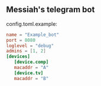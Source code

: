 ## Messiah's telegram bot

config.toml.example:

```toml
name = "Example_bot"
port = 8080
loglevel = "debug"
admins = [1, 2]
[devices]
   [device.comp]
   macaddr = "A"
   [device.tv]
   macaddr = "B"
```
